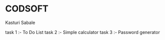 # CODSOFT
Kasturi Sabale

task 1 :- To Do List
task 2 :- Simple calculator
task 3 :- Password generator
